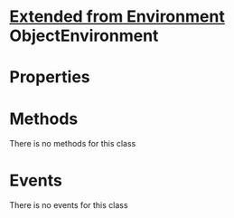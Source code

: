 # [Extended from Environment](Environment.md) ObjectEnvironment 
 
# Properties



# Methods
There is no methods for this class

# Events
There is no events for this class


